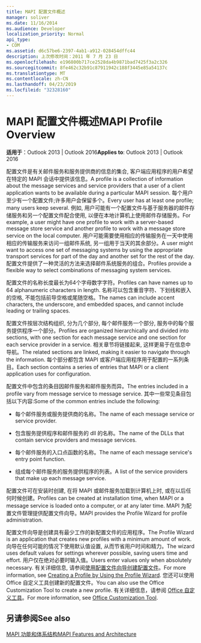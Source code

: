 ```yaml
---
title: MAPI 配置文件概述
manager: soliver
ms.date: 11/16/2014
ms.audience: Developer
localization_priority: Normal
api_type:
- COM
ms.assetid: d6c57be6-2397-4ab1-a912-028454dffc44
description: 上次修改时间：2011 年 7 月 23 日
ms.openlocfilehash: e196800b717ce2528da4b9871bad7425f3a2c326
ms.sourcegitcommit: 8fe462c32b91c87911942c188f3445e85a54137c
ms.translationtype: MT
ms.contentlocale: zh-CN
ms.lasthandoff: 04/23/2019
ms.locfileid: "32328160"
---
```

# <a name="mapi-profile-overview"></a><span data-ttu-id="ce538-103">MAPI 配置文件概述</span><span class="sxs-lookup"><span data-stu-id="ce538-103">MAPI Profile Overview</span></span>

  
  
<span data-ttu-id="ce538-104">**适用于**：Outlook 2013 | Outlook 2016</span><span class="sxs-lookup"><span data-stu-id="ce538-104">**Applies to**: Outlook 2013 | Outlook 2016</span></span> 
  
<span data-ttu-id="ce538-105">配置文件是有关邮件服务和服务提供商的信息的集合, 客户端应用程序的用户希望在特定的 MAPI 会话中提供该信息。</span><span class="sxs-lookup"><span data-stu-id="ce538-105">A profile is a collection of information about the message services and service providers that a user of a client application wants to be available during a particular MAPI session.</span></span> <span data-ttu-id="ce538-106">每个用户至少有一个配置文件;许多用户会保留多个。</span><span class="sxs-lookup"><span data-stu-id="ce538-106">Every user has at least one profile; many users keep several.</span></span> <span data-ttu-id="ce538-107">例如, 用户可能有一个配置文件与基于服务器的邮件存储服务和另一个配置文件配合使用, 以便在本地计算机上使用邮件存储服务。</span><span class="sxs-lookup"><span data-stu-id="ce538-107">For example, a user might have one profile to work with a server-based message store service and another profile to work with a message store service on the local computer.</span></span> <span data-ttu-id="ce538-108">用户可能需要使用相应的传输服务在一天中使用相应的传输服务来访问一组邮件系统, 另一组用于当天的其余部分。</span><span class="sxs-lookup"><span data-stu-id="ce538-108">A user might want to access one set of messaging systems by using the appropriate transport services for part of the day and another set for the rest of the day.</span></span> <span data-ttu-id="ce538-109">配置文件提供了一种灵活的方法来选择邮件系统服务的组合。</span><span class="sxs-lookup"><span data-stu-id="ce538-109">Profiles provide a flexible way to select combinations of messaging system services.</span></span> 
  
<span data-ttu-id="ce538-110">配置文件的名称长度最长为64个字母数字字符。</span><span class="sxs-lookup"><span data-stu-id="ce538-110">Profiles can have names up to 64 alphanumeric characters in length.</span></span> <span data-ttu-id="ce538-111">名称可以包含重音字符、下划线和嵌入的空格, 不能包括前导空格或尾随空格。</span><span class="sxs-lookup"><span data-stu-id="ce538-111">The names can include accent characters, the underscore, and embedded spaces, and cannot include leading or trailing spaces.</span></span> 
  
<span data-ttu-id="ce538-112">配置文件按层次结构组织, 分为几个部分, 每个邮件服务一个部分, 服务中的每个服务提供程序一个部分。</span><span class="sxs-lookup"><span data-stu-id="ce538-112">Profiles are organized hierarchically and divided into sections, with one section for each message service and one section for each service provider in a service.</span></span> <span data-ttu-id="ce538-113">相关章节将链接起来, 这样更易于在信息中导航。</span><span class="sxs-lookup"><span data-stu-id="ce538-113">The related sections are linked, making it easier to navigate through the information.</span></span> <span data-ttu-id="ce538-114">每个部分都包含 MAPI 或客户端应用程序用于配置的一系列条目。</span><span class="sxs-lookup"><span data-stu-id="ce538-114">Each section contains a series of entries that MAPI or a client application uses for configuration.</span></span>
  
<span data-ttu-id="ce538-115">配置文件中包含的条目因邮件服务和邮件服务而异。</span><span class="sxs-lookup"><span data-stu-id="ce538-115">The entries included in a profile vary from message service to message service.</span></span> <span data-ttu-id="ce538-116">其中一些常见条目包括以下内容:</span><span class="sxs-lookup"><span data-stu-id="ce538-116">Some of the common entries include the following:</span></span>
  
- <span data-ttu-id="ce538-117">每个邮件服务或服务提供商的名称。</span><span class="sxs-lookup"><span data-stu-id="ce538-117">The name of each message service or service provider.</span></span>
    
- <span data-ttu-id="ce538-118">包含服务提供程序和邮件服务的 dll 的名称。</span><span class="sxs-lookup"><span data-stu-id="ce538-118">The name of the DLLs that contain service providers and message services.</span></span>
    
- <span data-ttu-id="ce538-119">每个邮件服务的入口点函数的名称。</span><span class="sxs-lookup"><span data-stu-id="ce538-119">The name of each message service's entry point function.</span></span>
    
- <span data-ttu-id="ce538-120">组成每个邮件服务的服务提供程序的列表。</span><span class="sxs-lookup"><span data-stu-id="ce538-120">A list of the service providers that make up each message service.</span></span>
    
<span data-ttu-id="ce538-121">配置文件可在安装时创建, 在将 MAPI 或邮件服务加载到计算机上时, 或在以后任何时候创建。</span><span class="sxs-lookup"><span data-stu-id="ce538-121">Profiles can be created at installation time, when MAPI or a message service is loaded onto a computer, or at any later time.</span></span> <span data-ttu-id="ce538-122">MAPI 为配置文件管理提供配置文件向导。</span><span class="sxs-lookup"><span data-stu-id="ce538-122">MAPI provides the Profile Wizard for profile administration.</span></span> 
  
<span data-ttu-id="ce538-123">配置文件向导是创建具有最少工作的新配置文件的应用程序。</span><span class="sxs-lookup"><span data-stu-id="ce538-123">The Profile Wizard is an application that creates new profiles with a minimum amount of work.</span></span> <span data-ttu-id="ce538-124">向导在任何可能的情况下使用默认值设置, 从而节省用户时间和精力。</span><span class="sxs-lookup"><span data-stu-id="ce538-124">The wizard uses default values for settings wherever possible, saving users time and effort.</span></span> <span data-ttu-id="ce538-125">用户仅在绝对必要时输入值。</span><span class="sxs-lookup"><span data-stu-id="ce538-125">Users enter values only when absolutely necessary.</span></span> <span data-ttu-id="ce538-126">有关详细信息, 请参阅[使用配置文件向导创建配置文件](creating-a-profile-by-using-the-profile-wizard.md)。</span><span class="sxs-lookup"><span data-stu-id="ce538-126">For more information, see [Creating a Profile by Using the Profile Wizard](creating-a-profile-by-using-the-profile-wizard.md).</span></span> <span data-ttu-id="ce538-127">您还可以使用 Office 自定义工具创建新的配置文件。</span><span class="sxs-lookup"><span data-stu-id="ce538-127">You can also use the Office Customization Tool to create a new profile.</span></span> <span data-ttu-id="ce538-128">有关详细信息，请参阅 [Office 自定义工具](https://go.microsoft.com/fwlink/?LinkId=123000)。</span><span class="sxs-lookup"><span data-stu-id="ce538-128">For more information, see [Office Customization Tool](https://go.microsoft.com/fwlink/?LinkId=123000).</span></span>
  
## <a name="see-also"></a><span data-ttu-id="ce538-129">另请参阅</span><span class="sxs-lookup"><span data-stu-id="ce538-129">See also</span></span>



[<span data-ttu-id="ce538-130">MAPI 功能和体系结构</span><span class="sxs-lookup"><span data-stu-id="ce538-130">MAPI Features and Architecture</span></span>](mapi-features-and-architecture.md)

